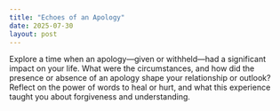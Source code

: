 ```yaml
---
title: "Echoes of an Apology"
date: 2025-07-30
layout: post
---
```


Explore a time when an apology—given or withheld—had a significant impact on your life. What were the circumstances, and how did the presence or absence of an apology shape your relationship or outlook? Reflect on the power of words to heal or hurt, and what this experience taught you about forgiveness and understanding.
